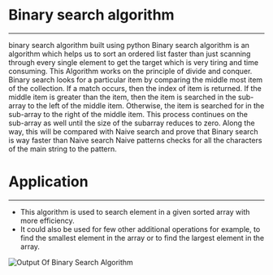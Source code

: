  # **Binary search algorithm**
---

binary search algorithm built using python
Binary search algorithm is an algorithm which helps us to sort an ordered list faster than just scanning through every single element to get the target which is very tiring and time consuming. 
This Algorithm works on the principle of divide and conquer. 
Binary search looks for a particular item by comparing the middle most item of the collection. 
If a match occurs, then the index of item is returned. 
If the middle item is greater than the item, then the item is searched in the sub-array to the left of the middle item. 
Otherwise, the item is searched for in the sub-array to the right of the middle item. 
This process continues on the sub-array as well until the size of the subarray reduces to zero.
Along the way, this will be compared with Naive search and prove that Binary search is way faster than Naive search
Naive patterns checks for all the characters of the main string to the pattern.

# **Application**
---
* This algorithm is used to search element in a given sorted array with more efficiency.
* It could also be used for few other additional operations for example, to find the smallest element in the array or to find the largest element in the array.

![Output Of Binary Search Algorithm](/C:\Users\Fati\Desktop) 
